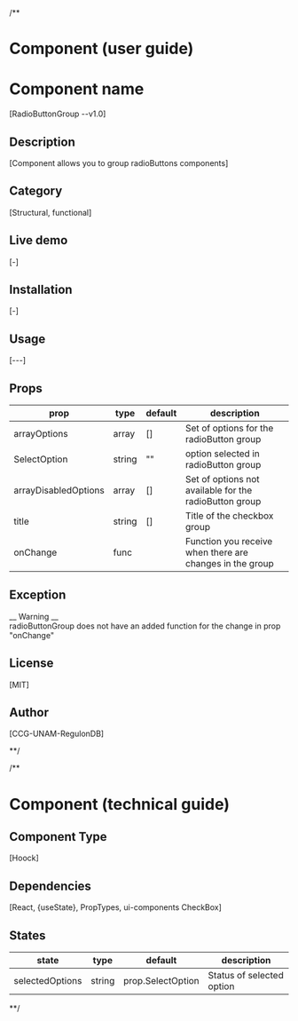 /**

# Component (user guide)

# Component name 

[RadioButtonGroup --v1.0]

## Description  

[Component allows you to group radioButtons components]

## Category   

[Structural, functional]  

## Live demo 

[-]

## Installation 

[-]

## Usage 

[---]

## Props 

| prop                 | type   | default | description                                              |
| -------------------- | ------ | ------- | -------------------------------------------------------- |
| arrayOptions         | array  | []      | Set of options for the radioButton group                 |
| SelectOption         | string | ""      | option selected in radioButton group                     |
| arrayDisabledOptions | array  | []      | Set of options not available for the radioButton group   |
| title                | string | []      | Title of the checkbox group                              |
| onChange             | func   |         | Function you receive when there are changes in the group |

## Exception

__ Warning __  
radioButtonGroup does not have an added function for the change in prop \"onChange\"

## License

[MIT]

## Author 

[CCG-UNAM-RegulonDB]

**/


/**

# Component (technical guide)

## Component Type 

[Hoock]

## Dependencies

[React, {useState}, PropTypes, ui-components CheckBox]

## States

| state           | type   | default           | description               |
| --------------- | ------ | ----------------- | ------------------------- |
| selectedOptions | string | prop.SelectOption | Status of selected option |

**/